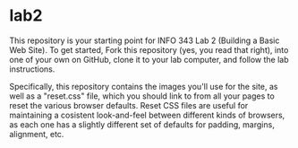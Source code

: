 lab2
====
This repository is your starting point for INFO 343 Lab 2 (Building a Basic Web Site). To get started, Fork this repository (yes, you read that right), into one of your own on GitHub, clone it to your lab computer, and follow the lab instructions.

Specifically, this repository contains the images you'll use for the site, as well as a "reset.css" file, which you should link to from all your pages to reset the various browser defaults. Reset CSS files are useful for maintaining a cosistent look-and-feel between different kinds of browsers, as each one has a slightly different set of defaults for padding, margins, alignment, etc.

